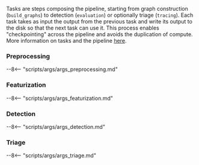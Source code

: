 Tasks are steps composing the pipeline, starting from graph construction (`build_graphs`) to detection (`evaluation`) or optionally triage (`tracing`).
Each task takes as input the output from the previous task and write its output to the disk so that the next task can use it. This process enables "checkpointing" across the pipeline and avoids the duplication of compute. More information on tasks and the pipeline [here](pipeline.md).

### Preprocessing

--8<-- "scripts/args/args_preprocessing.md"

### Featurization

--8<-- "scripts/args/args_featurization.md"

### Detection

--8<-- "scripts/args/args_detection.md"

### Triage

--8<-- "scripts/args/args_triage.md"

